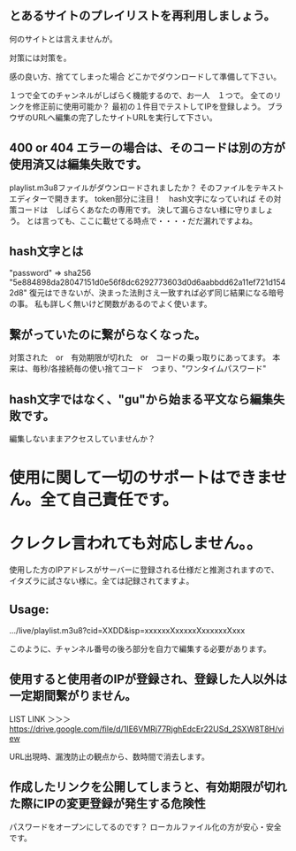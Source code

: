 
## とあるサイトのプレイリストを再利用しましょう。
何のサイトとは言えませんが。

対策には対策を。

感の良い方、捨ててしまった場合 どこかでダウンロードして準備して下さい。


１つで全てのチャンネルがしばらく機能するので、お一人　１つで。
全てのリンクを修正前に使用可能か？
最初の１件目でテストしてIPを登録しよう。
ブラウザのURLへ編集の完了したサイトURLを実行して下さい。

## 400 or 404 エラーの場合は、そのコードは別の方が使用済又は編集失敗です。
playlist.m3u8ファイルがダウンロードされましたか？
そのファイルをテキストエディターで開きます。
token部分に注目！　hash文字になっていれば
その対策コードは　しばらくあなたの専用です。
決して漏らさない様に守りましょう。
とは言っても、ここに載せてる時点で・・・・だだ漏れですよね。

## hash文字とは
"password" ⇒ sha256 "5e884898da28047151d0e56f8dc6292773603d0d6aabbdd62a11ef721d1542d8" 
復元はできないが、決まった法則さえ一致すれば必ず同じ結果になる暗号の事。
私も詳しく無いけど関数があるのでよく使います。

## 繋がっていたのに繋がらなくなった。
対策された　or　有効期限が切れた　or　コードの乗っ取りにあってます。
本来は、毎秒/各接続毎の使い捨てコード　つまり、"ワンタイムパスワード"

## hash文字ではなく、"gu"から始まる平文なら編集失敗です。
編集しないままアクセスしていませんか？

# 使用に関して一切のサポートはできません。全て自己責任です。
# クレクレ言われても対応しません。。

使用した方のIPアドレスがサーバーに登録される仕様だと推測されますので、
イタズラに試さない様に。全ては記録されてますよ。

## Usage:
.../live/playlist.m3u8?cid=XXDD&isp=xxxxxxXxxxxxXxxxxxxXxxx

このように、チャンネル番号の後ろ部分を自力で編集する必要があります。


## 使用すると使用者のIPが登録され、登録した人以外は一定期間繋がりません。

LIST LINK ＞＞＞ https://drive.google.com/file/d/1IE6VMRj77RjghEdcEr22USd_2SXW8T8H/view

URL出現時、漏洩防止の観点から、数時間で消去します。

## 作成したリンクを公開してしまうと、有効期限が切れた際にIPの変更登録が発生する危険性
パスワードをオープンにしてるのです？
ローカルファイル化の方が安心・安全です。
